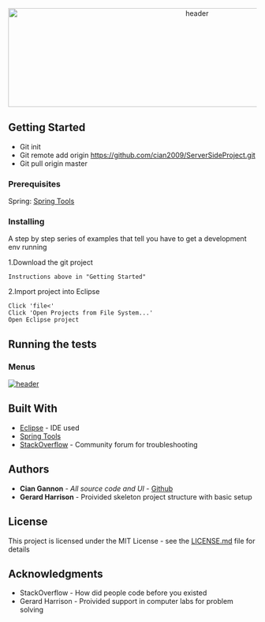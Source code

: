 <div align="center">
<a href="https://i.imgur.com/PuVLmlx"><img src="https://i.imgur.com/PuVLmlx.png" height="200" width="750" title="header"/></a>
 </div>
 
 
 
## Getting Started

- Git init
- Git remote add origin https://github.com/cian2009/ServerSideProject.git
- Git pull origin master

### Prerequisites

Spring:
[Spring Tools](https://marketplace.eclipse.org/content/spring-tools-aka-spring-ide-and-spring-tool-suite)

### Installing

A step by step series of examples that tell you have to get a development env running

1.Download the git project

```
Instructions above in "Getting Started"
```

2.Import project into Eclipse
```
Click 'file<'
Click 'Open Projects from File System...'
Open Eclipse project
```

## Running the tests

### Menus
<a href="https://imgur.com/kZjB1vH"><img src="https://imgur.com/kZjB1vH.gif" title="header"/></a>

## Built With

* [Eclipse](https://eclipse.org/) - IDE used
* [Spring Tools](https://marketplace.eclipse.org/content/spring-tools-aka-spring-ide-and-spring-tool-suite)
* [StackOverflow](https://stackoverflow.com/) - Community forum for troubleshooting

## Authors

* **Cian Gannon** - *All source code and UI* - [Github](https://github.com/cian2009)
* **Gerard Harrison** - Proivided skeleton project structure with basic setup

## License

This project is licensed under the MIT License - see the [LICENSE.md](LICENSE) file for details

## Acknowledgments

* StackOverflow - How did people code before you existed
* Gerard Harrison - Proivided support in computer labs for problem solving
